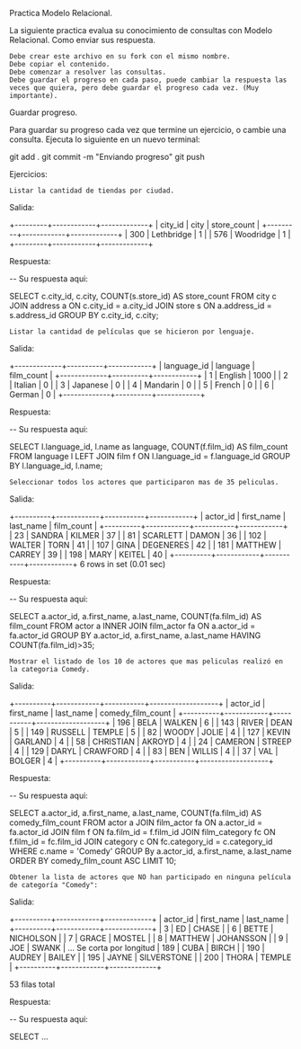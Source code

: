 Practica Modelo Relacional.

La siguiente practica evalua su conocimiento de consultas con Modelo Relacional.
Como enviar sus respuesta.

    Debe crear este archivo en su fork con el mismo nombre.
    Debe copiar el contenido.
    Debe comenzar a resolver las consultas.
    Debe guardar el progreso en cada paso, puede cambiar la respuesta las veces que quiera, pero debe guardar el progreso cada vez. (Muy importante).

Guardar progreso.

Para guardar su progreso cada vez que termine un ejercicio, o cambie una consulta. Ejecuta lo siguiente en un nuevo terminal:

git add .
git commit -m "Enviando progreso"
git push

Ejercicios:

    Listar la cantidad de tiendas por ciudad.

Salida:

+---------+------------+-------------+
| city_id | city       | store_count |
+---------+------------+-------------+
|     300 | Lethbridge |           1 |
|     576 | Woodridge  |           1 |
+---------+------------+-------------+

Respuesta:

-- Su respuesta aqui:

SELECT c.city_id, c.city, COUNT(s.store_id) AS store_count FROM city c
JOIN address a ON c.city_id = a.city_id
JOIN store s ON a.address_id = s.address_id
GROUP BY c.city_id, c.city;

    Listar la cantidad de películas que se hicieron por lenguaje.

Salida:

+-------------+----------+------------+
| language_id | language | film_count |
+-------------+----------+------------+
|           1 | English  |       1000 |
|           2 | Italian  |          0 |
|           3 | Japanese |          0 |
|           4 | Mandarin |          0 |
|           5 | French   |          0 |
|           6 | German   |          0 |
+-------------+----------+------------+

Respuesta:

-- Su respuesta aqui:

SELECT l.language_id, l.name as language, COUNT(f.film_id) AS film_count FROM language l
LEFT JOIN film f ON l.language_id = f.language_id
GROUP BY l.language_id, l.name;

    Seleccionar todos los actores que participaron mas de 35 peliculas.

Salida:

+----------+------------+-----------+------------+
| actor_id | first_name | last_name | film_count |
+----------+------------+-----------+------------+
|       23 | SANDRA     | KILMER    |         37 |
|       81 | SCARLETT   | DAMON     |         36 |
|      102 | WALTER     | TORN      |         41 |
|      107 | GINA       | DEGENERES |         42 |
|      181 | MATTHEW    | CARREY    |         39 |
|      198 | MARY       | KEITEL    |         40 |
+----------+------------+-----------+------------+
6 rows in set (0.01 sec)

Respuesta:

-- Su respuesta aqui:

SELECT a.actor_id, a.first_name, a.last_name, COUNT(fa.film_id) AS film_count FROM actor a
INNER JOIN film_actor fa ON a.actor_id = fa.actor_id
GROUP BY a.actor_id, a.first_name, a.last_name
HAVING COUNT(fa.film_id)>35;

    Mostrar el listado de los 10 de actores que mas peliculas realizó en la categoria Comedy.

Salida:

+----------+------------+-----------+-------------------+
| actor_id | first_name | last_name | comedy_film_count |
+----------+------------+-----------+-------------------+
|      196 | BELA       | WALKEN    |                 6 |
|      143 | RIVER      | DEAN      |                 5 |
|      149 | RUSSELL    | TEMPLE    |                 5 |
|       82 | WOODY      | JOLIE     |                 4 |
|      127 | KEVIN      | GARLAND   |                 4 |
|       58 | CHRISTIAN  | AKROYD    |                 4 |
|       24 | CAMERON    | STREEP    |                 4 |
|      129 | DARYL      | CRAWFORD  |                 4 |
|       83 | BEN        | WILLIS    |                 4 |
|       37 | VAL        | BOLGER    |                 4 |
+----------+------------+-----------+-------------------+

Respuesta:

-- Su respuesta aqui:

SELECT a.actor_id, a.first_name, a.last_name, COUNT(fa.film_id) AS comedy_film_count FROM actor a
JOIN film_actor fa ON a.actor_id = fa.actor_id
JOIN film f ON fa.film_id = f.film_id
JOIN film_category fc ON f.film_id = fc.film_id
JOIN category c ON fc.category_id = c.category_id
WHERE c.name = 'Comedy'
GROUP By a.actor_id, a.first_name, a.last_name
ORDER BY comedy_film_count ASC LIMIT 10;

    Obtener la lista de actores que NO han participado en ninguna película de categoría "Comedy":

Salida:

+----------+------------+-------------+
| actor_id | first_name | last_name   |
+----------+------------+-------------+
|        3 | ED         | CHASE       |
|        6 | BETTE      | NICHOLSON   |
|        7 | GRACE      | MOSTEL      |
|        8 | MATTHEW    | JOHANSSON   |
|        9 | JOE        | SWANK       |
... Se corta por longitud
|      189 | CUBA       | BIRCH       |
|      190 | AUDREY     | BAILEY      |
|      195 | JAYNE      | SILVERSTONE |
|      200 | THORA      | TEMPLE      |
+----------+------------+-------------+

53 filas total

Respuesta:

-- Su respuesta aqui:

SELECT ...
